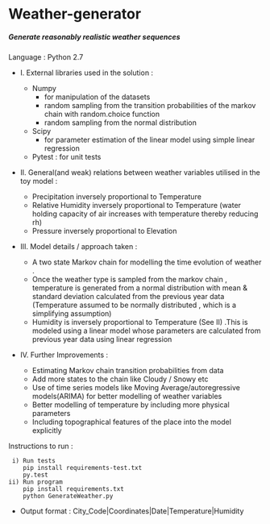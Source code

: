 # Weather-generator
##### Generate reasonably realistic weather sequences
Language : Python 2.7 

* I. External libraries used in the solution : 
	* Numpy 
		* for manipulation of the datasets
		* random sampling from the transition probabilities of the markov chain with random.choice function
		* random sampling from the normal distribution
	* Scipy 
		* for parameter estimation of the linear model using simple linear regression
	* Pytest : for unit tests

*  II. General(and weak) relations between weather variables utilised in the toy model :
	* Precipitation inversely proportional to Temperature 
	* Relative Humidity inversely proportional to Temperature (water holding capacity of air increases with temperature thereby reducing rh)
	* Pressure inversely proportional to Elevation 

* III. Model details / approach taken :
	* A two state Markov chain for modelling the time evolution of weather .
	* Once the weather type is sampled from the markov chain , temperature is generated from a normal distribution with mean & standard deviation calculated from the previous year data (Temperature assumed to be normally distributed , which is a simplifying assumption)
	* Humidity is inversely proportional to Temperature (See II) .This is modeled using a linear model whose parameters are calculated from previous year data using linear regression 

* IV. Further Improvements :
	* Estimating Markov chain transition probabilities from data	
	* Add more states to the chain like Cloudy / Snowy etc
	* Use of time series models like Moving Average/autoregressive models(ARIMA) for better modelling of weather variables
	* Better modelling of temperature by including more physical parameters
	* Including topographical features of the place into the model explicitly


Instructions to run :

	 i) Run tests
		pip install requirements-test.txt
		py.test
	ii) Run program 
		pip install requirements.txt
		python GenerateWeather.py

* Output format :
  City_Code|Coordinates|Date|Temperature|Humidity
